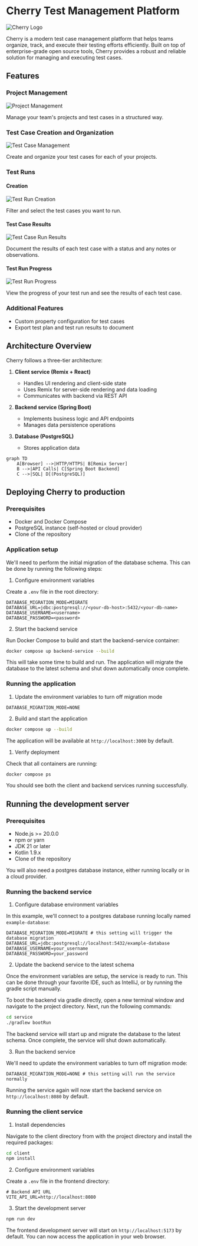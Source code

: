 # Cherry Test Management Platform

![Cherry Logo](./documentation/assets/cherry.png)

Cherry is a modern test case management platform that helps teams organize, track, and execute their testing efforts efficiently. Built on top of enterprise-grade open source tools, Cherry provides a robust and reliable solution for managing and executing test cases.

## Features

### Project Management

![Project Management](./documentation/assets/project-list.png)

Manage your team's projects and test cases in a structured way.

### Test Case Creation and Organization

![Test Case Management](./documentation/assets/test-case-list.png)

Create and organize your test cases for each of your projects.

### Test Runs

#### Creation

![Test Run Creation](./documentation/assets/create-test-run.png)

Filter and select the test cases you want to run.

#### Test Case Results

![Test Case Run Results](./documentation/assets/failed-test-case-run.png)

Document the results of each test case with a status and any notes or observations.

#### Test Run Progress

![Test Run Progress](./documentation/assets/in-progress-test-run.png)

View the progress of your test run and see the results of each test case.

### Additional Features

-  Custom property configuration for test cases
-  Export test plan and test run results to document

## Architecture Overview

Cherry follows a three-tier architecture:

1. **Client service (Remix + React)**

   -  Handles UI rendering and client-side state
   -  Uses Remix for server-side rendering and data loading
   -  Communicates with backend via REST API

2. **Backend service (Spring Boot)**

   -  Implements business logic and API endpoints
   -  Manages data persistence operations

3. **Database (PostgreSQL)**

   -  Stores application data

```mermaid
graph TD
    A[Browser] -->|HTTP/HTTPS| B[Remix Server]
    B -->|API Calls| C[Spring Boot Backend]
    C -->|SQL| D[(PostgreSQL)]
```

## Deploying Cherry to production

### Prerequisites

-  Docker and Docker Compose
-  PostgreSQL instance (self-hosted or cloud provider)
-  Clone of the repository

### Application setup

We'll need to perform the initial migration of the database schema. This can be done by running the following steps:

1. Configure environment variables

Create a `.env` file in the root directory:

```
DATABASE_MIGRATION_MODE=MIGRATE
DATABASE_URL=jdbc:postgresql://<your-db-host>:5432/<your-db-name>
DATABASE_USERNAME=<username>
DATABASE_PASSWORD=<password>
```

2. Start the backend service

Run Docker Compose to build and start the backend-service container:

```bash
docker compose up backend-service --build
```

This will take some time to build and run. The application will migrate the database to the latest schema and shut down automatically once complete.

### Running the application

1. Update the environment variables to turn off migration mode

```
DATABASE_MIGRATION_MODE=NONE
```

2. Build and start the application

```bash
docker compose up --build
```

The application will be available at `http://localhost:3000` by default.

1. Verify deployment

Check that all containers are running:

```bash
docker compose ps
```

You should see both the client and backend services running successfully.

## Running the development server

### Prerequisites

-  Node.js >= 20.0.0
-  npm or yarn
-  JDK 21 or later
-  Kotlin 1.9.x
-  Clone of the repository

You will also need a postgres database instance, either running locally or in a cloud provider.

### Running the backend service

1. Configure database environment variables

In this example, we'll connect to a postgres database running locally named `example-database`:

```
DATABASE_MIGRATION_MODE=MIGRATE # this setting will trigger the database migration
DATABASE_URL=jdbc:postgresql://localhost:5432/example-database
DATABASE_USERNAME=your_username
DATABASE_PASSWORD=your_password
```

2. Update the backend service to the latest schema

Once the environment variables are setup, the service is ready to run. This can be done through your favorite IDE, such as IntelliJ, or by running the gradle script manually.

To boot the backend via gradle directly, open a new terminal window and navigate to the project directory. Next, run the following commands:

```bash
cd service
./gradlew bootRun
```

The backend service will start up and migrate the database to the latest schema. Once complete, the service will shut down automatically.

3. Run the backend service

We'll need to update the environment variables to turn off migration mode:

```
DATABASE_MIGRATION_MODE=NONE # this setting will run the service normally
```

Running the service again will now start the backend service on `http://localhost:8080` by default.

### Running the client service

1. Install dependencies

Navigate to the client directory from with the project directory and install the required packages:

```bash
cd client
npm install
```

2. Configure environment variables

Create a `.env` file in the frontend directory:

```
# Backend API URL
VITE_API_URL=http://localhost:8080
```

3. Start the development server

```bash
npm run dev
```

The frontend development server will start on `http://localhost:5173` by default. You can now access the application in your web browser.
